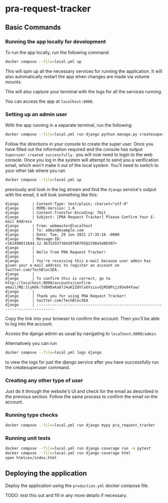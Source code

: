 # pra-request-tracker

## Basic Commands

### Running the app locally for development

To run the app locally, run the following command:

```bash
docker compose --file=local.yml up
```

This will spin up all the necessary services for running the application. It will also automatically restart the app when changes are made via volume mounts.

This will also capture your terminal with the logs for all the services running.

You can access the app at `localhost:8000`.

### Setting up an admin user

With the app running in a separate terminal, run the following:

```bash
docker compose --file=local.yml run django python manage.py createsuperuser
```

Follow the directions in your console to create the super user. Once you have filled out the information required and the console has output `Superuser created successfully.` you will now need to login to the web console. Once you log in the system will attempt to send you a verification email, which won't make it out of the local system. You'll need to switch to your other tab where you ran

```bash
docker compose --file=local.yml up
```

previously and look in the log stream and find the `django` service's output with the email, it will look something like this:

```
django      | Content-Type: text/plain; charset="utf-8"
django      | MIME-Version: 1.0
django      | Content-Transfer-Encoding: 7bit
django      | Subject: [PRA Request Tracker] Please Confirm Your E-mail Address
django      | From: webmaster@localhost
django      | To: admin@example.com
django      | Date: Tue, 29 Jun 2021 17:35:16 -0000
django      | Message-ID: <162498811644.12.3635293736420768765@2190a548b587>
django      | 
django      | Hello from PRA Request Tracker!
django      | 
django      | You're receiving this e-mail because user admin has given your e-mail address to register an account on twitter.com/TechBlocSEA.
django      | 
django      | To confirm this is correct, go to http://localhost:8000/accounts/confirm-email/MQ:1lyHdk:Td8HDxKa67J4uKIZdVlx6YsisvdjMS8Psjz95e94Yuw/
django      | 
django      | Thank you for using PRA Request Tracker!
django      | twitter.com/TechBlocSEA
django      | ------------------------------------------------------------------------------
```

Copy the link into your browser to confirm the account. Then you'll be able to log into the account.

Access the django admin as usual by navigating to `localhost:8000/admin`.

Alternatively you can run

```bash
docker compose --file=local.yml logs django
```

to view the logs for just the django service after you have successfully run the createsuperuser command.

### Creating any other type of user

Just do it through the website's UI and check for the email as described in the previous section. Follow the same process to confirm the email on the account.

### Running type checks 

```bash
docker compose --file=local.yml run django mypy pra_request_tracker
```

### Running unit tests

```bash
docker compose --file=local.yml run django coverage run -m pytest
docker compose --file=local.yml run django coverage html
open htmlcov/index.html
```

## Deploying the application

Deploy the application using the `production.yml` docker compose file.

TODO: test this out and fill in any more details if necessary.
